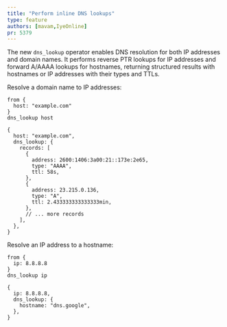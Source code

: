 ```yaml
---
title: "Perform inline DNS lookups"
type: feature
authors: [mavam,IyeOnline]
pr: 5379
---
```


The new `dns_lookup` operator enables DNS resolution for both IP addresses and
domain names. It performs reverse PTR lookups for IP addresses and forward
A/AAAA lookups for hostnames, returning structured results with hostnames or IP
addresses with their types and TTLs.

Resolve a domain name to IP addresses:

```tql
from {
  host: "example.com"
}
dns_lookup host
```

```tql
{
  host: "example.com",
  dns_lookup: {
    records: [
      {
        address: 2600:1406:3a00:21::173e:2e65,
        type: "AAAA",
        ttl: 58s,
      },
      {
        address: 23.215.0.136,
        type: "A",
        ttl: 2.433333333333333min,
      },
      // ... more records
    ],
  },
}
```

Resolve an IP address to a hostname:

```tql
from {
  ip: 8.8.8.8
}
dns_lookup ip
```

```tql
{
  ip: 8.8.8.8,
  dns_lookup: {
    hostname: "dns.google",
  },
}
```
